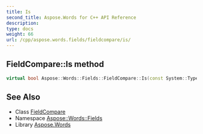 ```yaml
---
title: Is
second_title: Aspose.Words for C++ API Reference
description: 
type: docs
weight: 66
url: /cpp/aspose.words.fields/fieldcompare/is/
---
```

## FieldCompare::Is method




```cpp
virtual bool Aspose::Words::Fields::FieldCompare::Is(const System::TypeInfo &target) const override
```

## See Also

* Class [FieldCompare](../)
* Namespace [Aspose::Words::Fields](../../)
* Library [Aspose.Words](../../../)

